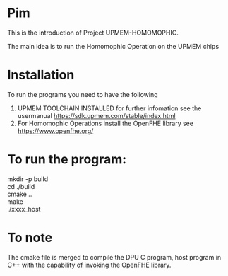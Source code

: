 # Pim
This is the introduction of Project UPMEM-HOMOMOPHIC.

The main idea is to run the Homomophic Operation on the UPMEM chips

# Installation 
To run the programs you need to have the following
1. UPMEM TOOLCHAIN INSTALLED for further infomation see the usermanual https://sdk.upmem.com/stable/index.html
2. For Homomophic Operations install the OpenFHE library see https://www.openfhe.org/

# To run the program:
mkdir -p build  
cd ./build  
cmake ..  
make  
./xxxx_host


# To note
The cmake file is merged to compile the DPU C program, host program in C++ with the capability of invoking the OpenFHE library.